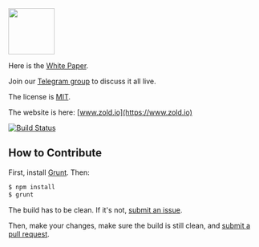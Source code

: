 <img src="http://www.zold.io/logo.svg" width="92px" height="92px"/>

Here is the [White Paper](https://github.com/zold-io/papers/raw/master/wp.pdf).

Join our [Telegram group](https://t.me/zold_io) to discuss it all live.

The license is [MIT](https://github.com/yegor256/zold/blob/master/LICENSE.txt).

The website is here: [www.zold.io](https://www.zold.io)

[![Build Status](https://travis-ci.org/blackout314/zold.github.io.svg?branch=master)](https://travis-ci.org/blackout314/zold.github.io)

## How to Contribute

First, install
[Grunt](https://www.ruby-lang.org/en/documentation/installation/).
Then:

```bash
$ npm install
$ grunt
```

The build has to be clean. If it's not, [submit an issue](https://github.com/zold-io/zold.github.io/issues).

Then, make your changes, make sure the build is still clean,
and [submit a pull request](https://www.yegor256.com/2014/04/15/github-guidelines.html).
